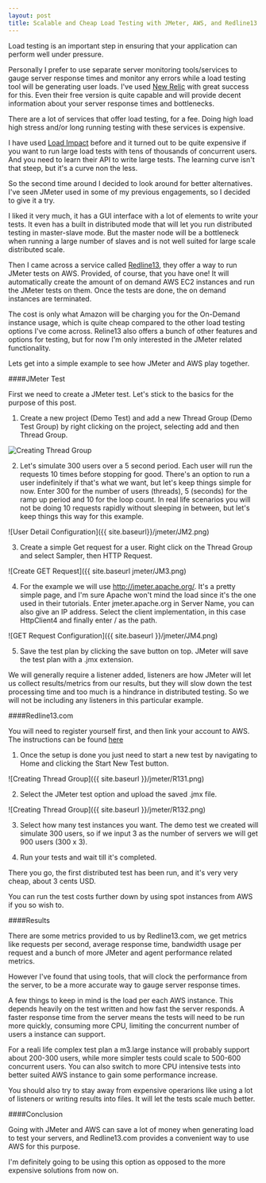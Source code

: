 ```yaml
---
layout: post
title: Scalable and Cheap Load Testing with JMeter, AWS, and Redline13
---
```


Load testing is an important step in ensuring that your application can perform well under pressure.

Personally I prefer to use separate server monitoring tools/services to gauge server response times and monitor any
errors while a load testing tool will be generating user loads. I've used [New Relic](https://newrelic.com/) with great
success for this. Even their free version is quite capable and will provide decent information about your server
response times and bottlenecks.

There are a lot of services that offer load testing, for a fee. Doing high load high stress and/or long running testing
with these services is expensive.

I have used [Load Impact](https://loadimpact.com/) before and it turned out to be quite expensive if you want to run large
load tests with tens of thousands of concurrent users. And you need to learn their API to write large tests. The
learning curve isn't that steep, but it's a curve non the less.

So the second time around I decided to look around for better alternatives. I've seen JMeter used in some of my
previous engagements, so I decided to give it a try.

I liked it very much, it has a GUI interface with a lot of elements to write your tests. It even has a built in
distributed mode that will let you run distributed testing in master-slave mode. But the master node will be a
bottleneck when running a large number of slaves and is not well suited for large scale distributed scale.

Then I came across a service called [Redline13](https://www.redline13.com), they offer a way to run JMeter tests on AWS.
Provided, of course, that you have one! It will automatically create the amount of on demand AWS EC2 instances and run
the JMeter tests on them. Once the tests are done, the on demand instances are terminated.

The cost is only what Amazon will be charging you for the On-Demand instance usage, which is quite cheap compared to the
other load testing options I've come across. Reline13 also offers a bunch of other features and options for testing, but
for now I'm only interested in the JMeter related functionality.

Lets get into a simple example to see how JMeter and AWS play together.

####JMeter Test

First we need to create a JMeter test. Let's stick to the basics for the purpose of this post.

1. Create a new project (Demo Test) and add a new Thread Group (Demo Test Group) by right clicking on the project,
selecting add and then Thread Group.

![Creating Thread Group]({{site.baseurl}}/jmeter/JM1.png)

2. Let's simulate 300 users over a 5 second period. Each user will run the requests 10 times before stopping for good.
There's an option to run a user indefinitely if that's what we want, but let's keep things simple for now. Enter 300
for the number of users (threads), 5 (seconds) for the ramp up period and 10 for the loop count. In real life scenarios
you will not be doing 10 requests rapidly without sleeping in between, but let's keep things this way for this example.

![User Detail Configuration]({{ site.baseurl}}/jmeter/JM2.png)

3. Create a simple Get request for a user. Right click on the Thread Group and select Sampler, then HTTP Request.

![Create GET Request]({{ site.baseurl jmeter/JM3.png)

4. For the example we will use http://jmeter.apache.org/. It's a pretty simple page, and I'm sure Apache won't mind
the load since it's the one used in their tutorials. Enter jmeter.apache.org in Server Name, you can also give an IP
address. Select the client implementation, in this case HttpClient4 and finally enter / as the path.

![GET Request Configuration]({{ site.baseurl }}/jmeter/JM4.png)

5. Save the test plan by clicking the save button on top. JMeter will save the test plan with a .jmx extension.

We will generally require a listener added, listeners are how JMeter will let us collect results/metrics from
our results, but they will slow down the test processing time and too much is a hindrance in distributed testing. So we
will not be including any listeners in this particular example.

####Redline13.com

You will need to register yourself first, and then link your account to AWS. The instructions can be found
[here](https://www.redline13.com/Aws/IAMSetup)

1. Once the setup is done you just need to start a new test by navigating to Home and clicking the Start New Test button.

![Creating Thread Group]({{ site.baseurl }}/jmeter/R131.png)

2. Select the JMeter test option and upload the saved .jmx file.

![Creating Thread Group]({{ site.baseurl }}/jmeter/R132.png)

3. Select how many test instances you want. The demo test we created will simulate 300 users, so if we input 3 as the
number of servers we will get 900 users (300 x 3).

4. Run your tests and wait till it's completed.

There you go, the first distributed test has been run, and it's very very cheap, about 3 cents USD.

You can run the test costs further down by using spot instances from AWS if you so wish to.

####Results

There are some metrics provided to us by Redline13.com, we get metrics like requests per second, average response time,
bandwidth usage per request and a bunch of more JMeter and agent performance related metrics.

However I've found that using tools, that will clock the performance from the server, to be a more accurate way to gauge
server response times.

A few things to keep in mind is the load per each AWS instance. This depends heavily on the test written and how fast
the server responds. A faster response time from the server means the tests will need to be run more quickly, consuming
more CPU, limiting the concurrent number of users a instance can support.

For a reali life complex test plan a m3.large instance will probably support about 200-300 users, while more simpler tests
could scale to 500-600 concurrent users. You can also switch to more CPU intensive tests into better suited AWS instance
to gain some performance increase.

You should also try to stay away from expensive operarions like using a lot of listeners or writing results into files.
It will let the tests scale much better.

####Conclusion

Going with JMeter and AWS can save a lot of money when generating load to test your servers, and Redline13.com provides
a convenient way to use AWS for this purpose.

I'm definitely going to be using this option as opposed to the more expensive solutions from now on.


